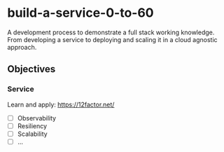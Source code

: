 # build-a-service-0-to-60
A development process to demonstrate a full stack working knowledge. From developing a service to deploying and scaling it in a cloud agnostic approach.


## Objectives

### Service
Learn and apply: https://12factor.net/

- [ ] Observability
- [ ] Resiliency
- [ ] Scalability
- [ ] ...
